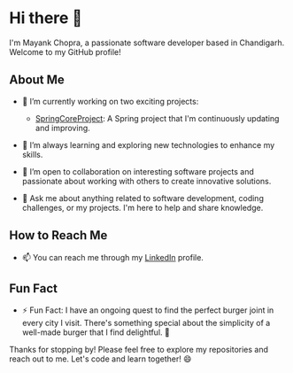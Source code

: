 # Hi there 👋

I'm Mayank Chopra, a passionate software developer based in Chandigarh. Welcome to my GitHub profile! 

## About Me

- 🔭 I’m currently working on two exciting projects:
  - [SpringCoreProject](https://github.com/may-boy/SpringCoreProject): A Spring project that I'm continuously updating and improving.

- 🌱 I’m always learning and exploring new technologies to enhance my skills.

- 👯 I’m open to collaboration on interesting software projects and passionate about working with others to create innovative solutions.

- 💬 Ask me about anything related to software development, coding challenges, or my projects. I'm here to help and share knowledge.

## How to Reach Me

- 📫 You can reach me through my [LinkedIn](linkedin.com/in/mayank-chopra-a08253233) profile.

## Fun Fact

- ⚡ Fun Fact: I have an ongoing quest to find the perfect burger joint in every city I visit. There's something special about the simplicity of a well-made burger that I find delightful. 🍔

Thanks for stopping by! Please feel free to explore my repositories and reach out to me. Let's code and learn together! 😄
